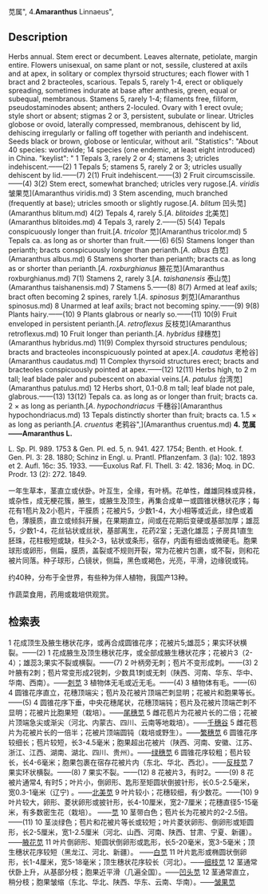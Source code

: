苋属",
4.**Amaranthus** Linnaeus",

## Description
Herbs annual. Stem erect or decumbent. Leaves alternate, petiolate, margin entire. Flowers unisexual, on same plant or not, sessile, clustered at axils and at apex, in solitary or complex thyrsoid structures; each flower with 1 bract and 2 bracteoles, scarious. Tepals 5, rarely 1-4, erect or obliquely spreading, sometimes indurate at base after anthesis, green, equal or subequal, membranous. Stamens 5, rarely 1-4; filaments free, filiform, pseudostaminodes absent; anthers 2-loculed. Ovary with 1 erect ovule; style short or absent; stigmas 2 or 3, persistent, subulate or linear. Utricles globose or ovoid, laterally compressed, membranous, dehiscent by lid, dehiscing irregularly or falling off together with perianth and indehiscent. Seeds black or brown, globose or lenticular, without aril.
  "Statistics": "About 40 species: worldwide; 14 species (one endemic, at least eight introduced) in China.
  "keylist": "
1 Tepals 3, rarely 2 or 4; stamens 3; utricles indehiscent.——(2)
1 Tepals 5; stamens 5, rarely 2 or 3; utricles usually dehiscent by lid.——(7)
2(1) Fruit indehiscent.——(3)
2 Fruit circumscissile.——(4)
3(2) Stem erect, somewhat branched; utricles very rugose.[*A*. *viridis* 皱果苋](Amaranthus viridis.md)
3 Stem ascending, much branched (frequently at base); utricles smooth or slightly rugose.[*A*. *blitum* 凹头苋](Amaranthus blitum.md)
4(2) Tepals 4, rarely 5.[*A*. *blitoides* 北美苋](Amaranthus blitoides.md)
4 Tepals 3, rarely 2.——(5)
5(4) Tepals conspicuously longer than fruit.[*A*. *tricolor* 苋](Amaranthus tricolor.md)
5 Tepals ca. as long as or shorter than fruit.——(6)
6(5) Stamens longer than perianth; bracts conspicuously longer than perianth.[*A*. *albus* 白苋](Amaranthus albus.md)
6 Stamens shorter than perianth; bracts ca. as long as or shorter than perianth.[*A*. *roxburghianus* 腋花苋](Amaranthus roxburghianus.md)
7(1) Stamens 2, rarely 3.[*A*. *taishanensis* 泰山苋](Amaranthus taishanensis.md)
7 Stamens 5.——(8)
8(7) Armed at leaf axils; bract often becoming 2 spines, rarely 1.[*A*. *spinosus* 刺苋](Amaranthus spinosus.md)
8 Unarmed at leaf axils; bract not becoming spiny.——(9)
9(8) Plants hairy.——(10)
9 Plants glabrous or nearly so.——(11)
10(9) Fruit enveloped in persistent perianth.[*A*. *retroflexus* 反枝苋](Amaranthus retroflexus.md)
10 Fruit longer than perianth.[*A*. *hybridus* 绿穗苋](Amaranthus hybridus.md)
11(9) Complex thyrsoid structures pendulous; bracts and bracteoles inconspicuously pointed at apex.[*A*. *caudatus* 老枪谷](Amaranthus caudatus.md)
11 Complex thyrsoid structures erect; bracts and bracteoles conspicuously pointed at apex.——(12)
12(11) Herbs high, to 2 m tall; leaf blade paler and pubescent on abaxial veins.[*A*. *patulus* 台湾苋](Amaranthus patulus.md)
12 Herbs short, 0.1-0.8 m tall; leaf blade not pale, glabrous.——(13)
13(12) Tepals ca. as long as or longer than fruit; bracts ca. 2 × as long as perianth.[*A*. *hypochondriacus* 千穗谷](Amaranthus hypochondriacus.md)
13 Tepals distinctly shorter than fruit; bracts ca. 1.5 × as long as perianth.[*A*. *cruentus* 老鸦谷",](Amaranthus cruentus.md)
**4. 苋属——Amaranthus L.**

L. Sp. Pl. 989. 1753 & Gen. Pl. ed. 5, n. 941. 427. 1754; Benth. et Hook. f. Gen. Pl. 3: 28. 1880; Schinz in Engl. u. Prantl. Pflanzenfam. 3 (la): 102. 1893 et 2. Aufl. 16c: 35. 1933. ——Euxolus Raf. Fl. Thell. 3: 42. 1836; Moq. in DC. Prodr. 13 (2): 272. 1849.

一年生草本，茎直立或伏卧。叶互生，全缘，有叶柄。花单性，雌雄同株或异株，或杂性，成无梗花簇，腋生，或腋生及顶生，再集合成单一或圆锥状穗状花序；每花有1苞片及2小苞片，干膜质；花被片5，少数1-4，大小相等或近此，绿色或着色，薄膜质，直立或倾斜开展，在果期直立，间或在花期后变硬或基部加厚；雄蕊5，少数1-4，花丝钻状或丝状，基部离生，花药2室；无退化雄蕊；子房具1直生胚珠，花柱极短或缺，柱头2-3，钻状或条形，宿存，内面有细齿或微硬毛。胞果球形或卵形，侧扁，膜质，盖裂或不规则开裂，常为花被片包裹，或不裂，则和花被片同落。种子球形，凸镜状，侧扁，黑色或褐色，光亮，平滑，边缘锐或钝。

约40种，分布于全世界，有些种为伴人植物，我国产13种。

作蔬菜食用，药用或栽培供观赏。

## 检索表

1 花成顶生及腋生穗状花序，或再合成圆锥花序；花被片5;雄蕊5；果实环状横裂。——(2)
1 花成腋生及顶生穗状花序，或全部成腋生穗状花序；花被片3（2-4）；雄蕊3;果实不裂或横裂。——(7)
2 叶柄旁无刺；苞片不变形成刺。——(3)
2 叶腋有2刺；苞片常变形成2锐刺，少数具1刺或无刺（陕西、河南、华东、华中、华南、西南）。——[刺苋](Amaranthus%20spinosus.md)
3 植物体无毛或近无毛。——(4)
3 植物体有毛。——(6)
4 圆锥花序直立，花穗顶端尖；苞片及花被片顶端芒刺显明；花被片和胞果等长。——(5)
4 圆锥花序下垂，中央花穗尾状，花穗顶端钝；苞片及花被片顶端芒刺不显明；花被片比胞果短（栽培）。——[尾穗苋](Amaranthus%20caudatus.md)
5 雌花苞片为花被片长的二倍；花被片顶端急尖或渐尖（河北、内蒙古、四川、云南等地栽培）。——[千穗谷](Amaranthus%20hypochondriacus.md)
5 雌花苞片为花被片长的一倍半；花被片顶端圆钝（栽培或野生）。——[繁穗苋](Amaranthus%20paniculatus.md)
6 圆锥花序较细长；苞片较短，长3-4.5毫米；胞果超出花被片（陕西、河南、安徽、江苏、浙江、江西、湖南、湖北、四川、贵州）。——[绿穗苋](Amaranthus%20hybridus.md)
6 圆锥花序较粗；苞片较长，长4-6毫米；胞果包裹在宿存花被片内（东北、华北、西北）。——[反枝苋](Amaranthus%20retroflexus.md)
7 果实环状横裂。——(8)
7 果实不裂。——(12)
8 花被片3，有时2。——(9)
8 花被片通常4, 有时5；叶片小，倒卵形、匙形至矩圆状倒披针形，长0.5-2.5毫米，宽0.3-1毫米（辽宁) 。——[北美苋](Amaranthus%20blitoides.md)
9 叶片较小；花穗较细，有少数花。——(10)
9 叶片较大，卵形、菱状卵形或披针形，长4-10厘米，宽2-7厘米；花穗直径5-15毫米，有多数密生花（栽培）。 ——[苋](Amaranthus%20tricolor.md)
10 茎带白色；苞片长为花被片的2-2.5倍。——(11)
10 茎淡绿色；苞片和花被片等长或较短；叶片菱状卵形、倒卵形或矩圆形，长2-5厘米，宽1-2.5厘米（河北、山西、河南、陕西、甘肃、宁夏、新疆）。——[腋花苋](Amaranthus%20roxburghianus.md)
11 叶片倒卵形、矩圆状倒卵形或匙形，长5-20毫米，宽3-5毫米；顶生穗状花序较短（黑龙江、河北、新疆）。 ——[白苋](Amaranthus%20albus.md)
11 叶片匙形或椭圆状倒卵形，长1-4厘米，宽5-18毫米；顶生穗状花序较长（河北）。——[细枝苋](Amaranthus%20gracilentus.md)
12 茎通常伏卧上升，从基部分枝；胞果近平滑（几遍全国）。——[凹头苋](Amaranthus%20lividus.md)
12 茎通常直立，稍分枝；胞果皱缩（东北、华北、陕西、华东、云南、华南）。——[皱果苋](Amaranthus%20viridis.md)

